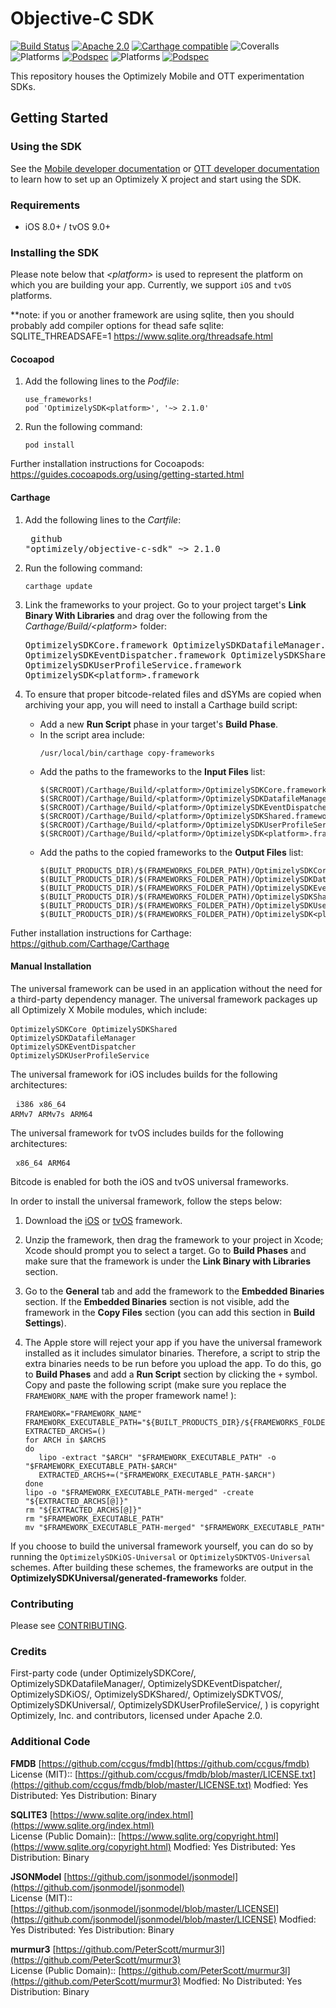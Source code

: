 # Objective-C SDK
[![Build Status](https://travis-ci.org/optimizely/objective-c-sdk.svg?branch=master)](https://travis-ci.org/optimizely/objective-c-sdk/)
[![Apache 2.0](https://img.shields.io/github/license/nebula-plugins/gradle-extra-configurations-plugin.svg)](http://www.apache.org/licenses/LICENSE-2.0)
[![Carthage compatible](https://img.shields.io/badge/Carthage-compatible-4BC51D.svg?style=flat)](https://github.com/carthage/carthage)
![Coveralls](https://img.shields.io/coveralls/optimizely/objective-c-sdk.svg)
![Platforms](https://img.shields.io/cocoapods/p/OptimizelySDKiOS.svg)
[![Podspec](https://img.shields.io/cocoapods/v/OptimizelySDKiOS.svg)](https://cocoapods.org/pods/OptimizelySDKiOS)
![Platforms](https://img.shields.io/cocoapods/p/OptimizelySDKTVOS.svg)
[![Podspec](https://img.shields.io/cocoapods/v/OptimizelySDKTVOS.svg)](https://cocoapods.org/pods/OptimizelySDKTVOS)

This repository houses the Optimizely Mobile and OTT experimentation SDKs.


## Getting Started

### Using the SDK

See the [Mobile developer documentation](https://developers.optimizely.com/x/solutions/sdks/reference/index.html?language=objectivec&platform=mobile) or [OTT developer documentation](https://developers.optimizely.com/x/solutions/sdks/reference/index.html?language=objectivec&platform=ott) to learn how to set
up an Optimizely X project and start using the SDK.

### Requirements
* iOS 8.0+ / tvOS 9.0+

### Installing the SDK
 
Please note below that _\<platform\>_ is used to represent the platform on which you are building your app. Currently, we support ```iOS``` and ```tvOS``` platforms.

**note: if you or another framework are using sqlite, then you should probably add compiler options for thead safe sqlite: SQLITE_THREADSAFE=1
https://www.sqlite.org/threadsafe.html

#### Cocoapod 
1. Add the following lines to the _Podfile_:<pre>
    ```use_frameworks!```
    ```pod 'OptimizelySDK<platform>', '~> 2.1.0'```
</pre>

2. Run the following command: <pre>``` pod install ```</pre>

Further installation instructions for Cocoapods: https://guides.cocoapods.org/using/getting-started.html

#### Carthage
1. Add the following lines to the _Cartfile_:<pre> 
github "optimizely/objective-c-sdk" ~> 2.1.0
</pre>

2. Run the following command:<pre>```carthage update```</pre>

3. Link the frameworks to your project. Go to your project target's **Link Binary With Libraries** and drag over the following from the _Carthage/Build/\<platform\>_ folder: <pre> 
      OptimizelySDKCore.framework
      OptimizelySDKDatafileManager.framework
      OptimizelySDKEventDispatcher.framework
      OptimizelySDKShared.framework
      OptimizelySDKUserProfileService.framework
      OptimizelySDK\<platform\>.framework</pre>

4. To ensure that proper bitcode-related files and dSYMs are copied when archiving your app, you will need to install a Carthage build script:
      - Add a new **Run Script** phase in your target's **Build Phase**.</br>
      - In the script area include:<pre>
      ```/usr/local/bin/carthage copy-frameworks```</pre> 
      - Add the paths to the frameworks to the **Input Files** list:<pre>
            ```$(SRCROOT)/Carthage/Build/<platform>/OptimizelySDKCore.framework```
            ```$(SRCROOT)/Carthage/Build/<platform>/OptimizelySDKDatafileManager.framework```
            ```$(SRCROOT)/Carthage/Build/<platform>/OptimizelySDKEventDispatcher.framework```
            ```$(SRCROOT)/Carthage/Build/<platform>/OptimizelySDKShared.framework```
            ```$(SRCROOT)/Carthage/Build/<platform>/OptimizelySDKUserProfileService.framework```
            ```$(SRCROOT)/Carthage/Build/<platform>/OptimizelySDK<platform>.framework```</pre>
      - Add the paths to the copied frameworks to the **Output Files** list:<pre>
            ```$(BUILT_PRODUCTS_DIR)/$(FRAMEWORKS_FOLDER_PATH)/OptimizelySDKCore.framework```
            ```$(BUILT_PRODUCTS_DIR)/$(FRAMEWORKS_FOLDER_PATH)/OptimizelySDKDatafileManager.framework```
            ```$(BUILT_PRODUCTS_DIR)/$(FRAMEWORKS_FOLDER_PATH)/OptimizelySDKEventDispatcher.framework```
            ```$(BUILT_PRODUCTS_DIR)/$(FRAMEWORKS_FOLDER_PATH)/OptimizelySDKShared.framework```
            ```$(BUILT_PRODUCTS_DIR)/$(FRAMEWORKS_FOLDER_PATH)/OptimizelySDKUserProfileService.framework```
            ```$(BUILT_PRODUCTS_DIR)/$(FRAMEWORKS_FOLDER_PATH)/OptimizelySDK<platform>.framework```</pre>

Futher installation instructions for Carthage: https://github.com/Carthage/Carthage

#### Manual Installation

The universal framework can be used in an application without the need for a third-party dependency manager. The universal framework packages up all Optimizely X Mobile modules, which include:<pre>
	```OptimizelySDKCore```
	```OptimizelySDKShared```
	```OptimizelySDKDatafileManager```
	```OptimizelySDKEventDispatcher```
	```OptimizelySDKUserProfileService```</pre>

The universal framework for iOS includes builds for the following architectures:<pre>
	```i386```
	```x86_64```
	```ARMv7```
	```ARMv7s```
	```ARM64```</pre>

The universal framework for tvOS includes builds for the following architectures:<pre>
	```x86_64```
	```ARM64```</pre>

Bitcode is enabled for both the iOS and tvOS universal frameworks. 

In order to install the universal framework, follow the steps below:

1. Download the [iOS](./OptimizelySDKUniversal/generated-frameworks/Release-iOS-universal-SDK/OptimizelySDKiOS.framework.zip) or [tvOS](./OptimizelySDKUniversal/generated-frameworks/Release-tvOS-universal-SDK/OptimizelySDKTVOS.framework.zip) framework.

2. Unzip the framework, then drag the framework to your project in Xcode; Xcode should prompt you to select a target. Go to **Build Phases** and make sure that the framework is under the **Link Binary with Libraries** section.
 
3. Go to the **General** tab and add the framework to the **Embedded Binaries** section. If the **Embedded Binaries** section is not visible, add the framework in the **Copy Files** section (you can add this section in **Build Settings**).

4. The Apple store will reject your app if you have the universal framework installed as it includes simulator binaries. Therefore, a script to strip the extra binaries needs to be run before you upload the app. To do this, go to **Build Phases** and add a **Run Script** section by clicking the ```+``` symbol. Copy and paste the following script (make sure you replace the ```FRAMEWORK_NAME``` with the proper framework name!
):
	 ```
	FRAMEWORK="FRAMEWORK_NAME"
	FRAMEWORK_EXECUTABLE_PATH="${BUILT_PRODUCTS_DIR}/${FRAMEWORKS_FOLDER_PATH}/$FRAMEWORK.framework/$FRAMEWORK"
	EXTRACTED_ARCHS=()
	for ARCH in $ARCHS
	do
		lipo -extract "$ARCH" "$FRAMEWORK_EXECUTABLE_PATH" -o "$FRAMEWORK_EXECUTABLE_PATH-$ARCH"
		EXTRACTED_ARCHS+=("$FRAMEWORK_EXECUTABLE_PATH-$ARCH")
	done
	lipo -o "$FRAMEWORK_EXECUTABLE_PATH-merged" -create "${EXTRACTED_ARCHS[@]}"
	rm "${EXTRACTED_ARCHS[@]}"
	rm "$FRAMEWORK_EXECUTABLE_PATH"
	mv "$FRAMEWORK_EXECUTABLE_PATH-merged" "$FRAMEWORK_EXECUTABLE_PATH"
	```
If you choose to build the universal framework yourself, you can do so by running the ```OptimizelySDKiOS-Universal``` or ```OptimizelySDKTVOS-Universal``` schemes. After building these schemes, the frameworks are output in the **OptimizelySDKUniversal/generated-frameworks** folder.

### Contributing
Please see [CONTRIBUTING](CONTRIBUTING.md).

### Credits

First-party code (under OptimizelySDKCore/, OptimizelySDKDatafileManager/, OptimizelySDKEventDispatcher/, OptimizelySDKiOS/, OptimizelySDKShared/, OptimizelySDKTVOS/, OptimizelySDKUniversal/, OptimizelySDKUserProfileService/, ) is copyright Optimizely, Inc. and contributors, licensed under Apache 2.0.

### Additional Code

**FMDB** [https://github.com/ccgus/fmdb](https://github.com/ccgus/fmdb)  
License (MIT):: [https://github.com/ccgus/fmdb/blob/master/LICENSE.txt](https://github.com/ccgus/fmdb/blob/master/LICENSE.txt)
Modfied: Yes
Distributed: Yes
Distribution: Binary

**SQLITE3** [https://www.sqlite.org/index.html](https://www.sqlite.org/index.html)  
License (Public Domain):: [https://www.sqlite.org/copyright.html](https://www.sqlite.org/copyright.html)
Modfied: Yes
Distributed: Yes
Distribution: Binary

**JSONModel** [https://github.com/jsonmodel/jsonmodel](https://github.com/jsonmodel/jsonmodel)  
License (MIT):: [https://github.com/jsonmodel/jsonmodel/blob/master/LICENSEl](https://github.com/jsonmodel/jsonmodel/blob/master/LICENSE)
Modfied: Yes
Distributed: Yes
Distribution: Binary

**murmur3** [https://github.com/PeterScott/murmur3l](https://github.com/PeterScott/murmur3)  
License (Public Domain):: [https://github.com/PeterScott/murmur3l](https://github.com/PeterScott/murmur3)
Modfied: No
Distributed: Yes
Distribution: Binary

